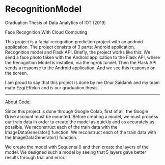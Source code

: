 # RecognitionModel
Graduation Thesis of Data Analytics of IOT (2019)

Face Recognition With Cloud Computing

This project is a facial recognition prediction project with an android application. The project consists of 3 parts: Android application, Recognition model and Flask API.
Briefly, the project works like this: We send a face photo taken with the Android application to the Flask API, where the Recognition Model is installed, via the ngrok tunnel. Then the Flask API sends a response to the Android application. And we see this response on the screen.

I am proud to say that this project is done by me Onur Saldamlı and my team mate Ezgi Eftekin and is our graduation thesis.
****
About Code:

Since this project is done through Google Colab, first of all, the Google Drive account must be mounted.
Before creating a model, we must process our train data  in order to create the model as quickly and as accurately as possible. We reconstruct each of the train data with the ImageDataGenerator() function. We reconstruct each of the train data with the ImageDataGenerator() function.

We create the model with Sequental() and then create the layers of the model. We designed such a model by seeing that 5 layers gave better results through trial and error.


